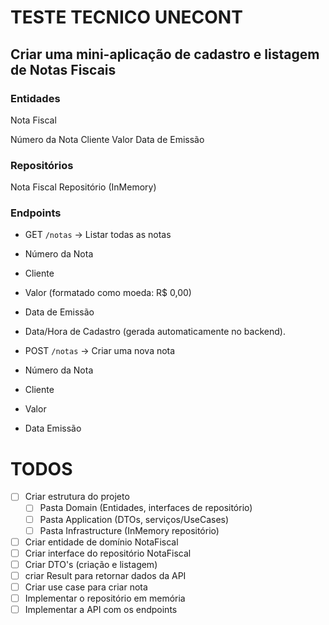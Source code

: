 # TESTE TECNICO UNECONT

## Criar uma mini-aplicação de cadastro e listagem de Notas Fiscais

### Entidades

Nota Fiscal

Número da Nota
Cliente
Valor
Data de Emissão

### Repositórios

Nota Fiscal Repositório (InMemory)

### Endpoints

- GET `/notas` -> Listar todas as notas

- Número da Nota
- Cliente
- Valor (formatado como moeda: R$ 0,00)
- Data de Emissão
- Data/Hora de Cadastro (gerada automaticamente no backend).

- POST `/notas` -> Criar uma nova nota

- Número da Nota
- Cliente
- Valor
- Data Emissão

# TODOS

- [ ] Criar estrutura do projeto
    - [ ] Pasta Domain (Entidades, interfaces de repositório)
    - [ ] Pasta Application (DTOs, serviços/UseCases)
    - [ ] Pasta Infrastructure (InMemory repositório)
- [ ] Criar entidade de domínio NotaFiscal
- [ ] Criar interface do repositório NotaFiscal
- [ ] Criar DTO's (criação e listagem)
- [ ] criar Result para retornar dados da API
- [ ] Criar use case para criar nota
- [ ] Implementar o repositório em memória
- [ ] Implementar a API com os endpoints
